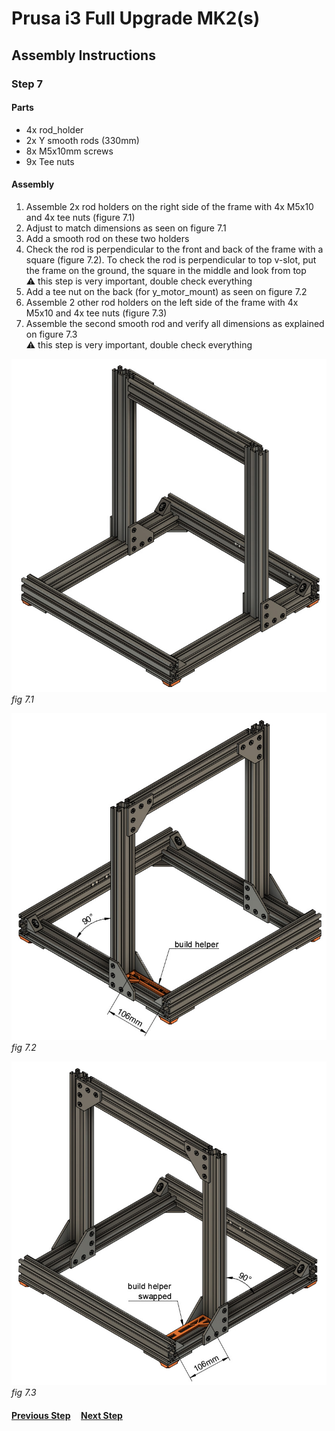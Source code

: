 # Prusa i3 Full Upgrade MK2(s)

## Assembly Instructions

### Step 7

#### Parts  

* 4x rod_holder
* 2x Y smooth rods (330mm)
* 8x M5x10mm screws
* 9x Tee nuts

#### Assembly

1. Assemble 2x rod holders on the right side of the frame with 4x M5x10 and 4x tee nuts (figure 7.1) 
1. Adjust to match dimensions as seen on figure 7.1
1. Add a smooth rod on these two holders
1. Check the rod is perpendicular to the front and back of the frame with a square (figure 7.2). To check the rod is perpendicular to top v-slot, put the frame on the ground, the square in the middle and look from top<br>
   :warning: this step is very important, double check everything
1. Add a tee nut on the back (for y_motor_mount) as seen on figure 7.2
1. Assemble 2 other rod holders on the left side of the frame with 4x M5x10 and 4x tee nuts (figure 7.3)
1. Assemble the second smooth rod and verify all dimensions as explained on figure 7.3<br>
   :warning: this step is very important, double check everything



![](img/fig7.1.jpg)\
*fig 7.1*

![](img/fig7.2.jpg)\
*fig 7.2*

![](img/fig7.3.jpg)\
*fig 7.3*

#### [Previous Step](step06.md) &nbsp;&nbsp;&nbsp; [Next Step](step08.md)
